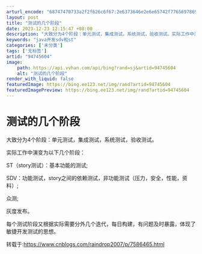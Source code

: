 ```yaml
---
arturl_encode: "68747470733a2f2f626c6f67:2e6373646e2e6e65742f77656978696e5f3334313934333539:2f61727469636c652f64657461696c732f3934373435363034"
layout: post
title: "测试的几个阶段"
date: 2023-12-23 12:15:47 +08:00
description: "大致分为4个阶段：单元测试，集成测试，系统测试，验收测试。实际工作中演变为以"
keywords: "java开发sdv和st"
categories: ['未分类']
tags: ['无标签']
artid: "94745604"
image:
    path: https://api.vvhan.com/api/bing?rand=sj&artid=94745604
    alt: "测试的几个阶段"
render_with_liquid: false
featuredImage: https://bing.ee123.net/img/rand?artid=94745604
featuredImagePreview: https://bing.ee123.net/img/rand?artid=94745604
---
```


# 测试的几个阶段

大致分为4个阶段：单元测试，集成测试，系统测试，验收测试。

实际工作中演变为以下几个阶段：

ST（story测试）：基本功能的测试;

SDV：功能测试，story之间的依赖测试，非功能测试（压力，安全，性能，资料）;

众测;

灰度发布。

每个测试阶段又根据实际需要分外几个迭代，每日构建，有问题及时暴露，体现了敏捷开发测试的思想。

转载于:https://www.cnblogs.com/raindrop2007/p/7586465.html